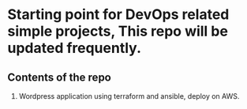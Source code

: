 # Starting point for DevOps related simple projects, This repo will be updated frequently.
## Contents of the repo
1. Wordpress application using terraform and ansible, deploy on AWS.